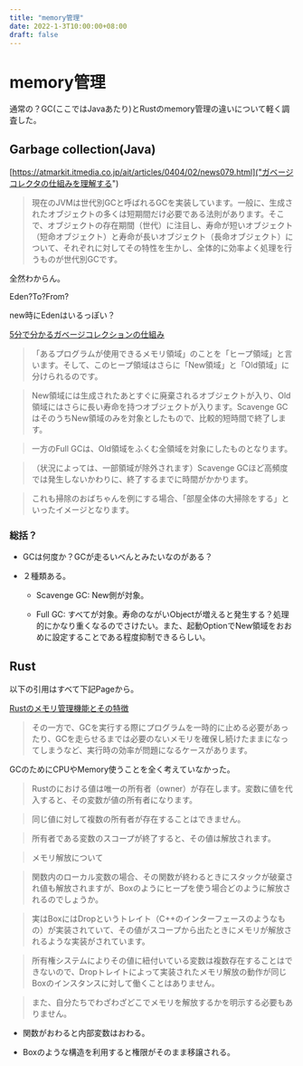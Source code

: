```yaml
---
title: "memory管理"
date: 2022-1-3T10:00:00+08:00
draft: false
---
```

# memory管理



通常の？GC(ここではJavaあたり)とRustのmemory管理の違いについて軽く調査した。



## Garbage collection(Java)



[https://atmarkit.itmedia.co.jp/ait/articles/0404/02/news079.html]("ガベージコレクタの仕組みを理解する")



> 現在のJVMは世代別GCと呼ばれるGCを実装しています。一般に、生成されたオブジェクトの多くは短期間だけ必要である法則があります。そこで、オブジェクトの存在期間（世代）に注目し、寿命が短いオブジェクト（短命オブジェクト）と寿命が長いオブジェクト（長命オブジェクト）について、それぞれに対してその特性を生かし、全体的に効率よく処理を行うものが世代別GCです。



全然わからん。



Eden?To?From?



new時にEdenはいるっぽい？



[5分で分かるガベージコレクションの仕組み](https://geechs-job.com/tips/details/35)



> 「あるプログラムが使用できるメモリ領域」のことを「ヒープ領域」と言います。そして、このヒープ領域はさらに「New領域」と「Old領域」に分けられるのです。

> New領域には生成されたあとすぐに廃棄されるオブジェクトが入り、Old領域にはさらに長い寿命を持つオブジェクトが入ります。Scavenge GCはそのうちNew領域のみを対象としたもので、比較的短時間で終了します。



> 一方のFull GCは、Old領域をふくむ全領域を対象にしたものとなります。

> （状況によっては、一部領域が除外されます）Scavenge GCほど高頻度では発生しないかわりに、終了するまでに時間がかかります。

> これも掃除のおばちゃんを例にする場合、「部屋全体の大掃除をする」といったイメージとなります。



### 総括？



* GCは何度か？GCが走るいべんとみたいなのがある？



* ２種類ある。

  * Scavenge GC: New側が対象。

  * Full GC: すべてが対象。寿命のながいObjectが増えると発生する？処理的にかなり重くなるのでさけたい。また、起動OptionでNew領域をおおめに設定することである程度抑制できるらしい。



## Rust



以下の引用はすべて下記Pageから。



[Rustのメモリ管理機能とその特徴](https://garasubo.github.io/hexo/2021/11/07/rust-memory.html)



> その一方で、GCを実行する際にプログラムを一時的に止める必要があったり、GCを走らせるまでは必要のないメモリを確保し続けたままになってしまうなど、実行時の効率が問題になるケースがあります。



GCのためにCPUやMemory使うことを全く考えていなかった。



> Rustのにおける値は唯一の所有者（owner）が存在します。変数に値を代入すると、その変数が値の所有者になります。

> 同じ値に対して複数の所有者が存在することはできません。

> 所有者である変数のスコープが終了すると、その値は解放されます。



> メモリ解放について

> 関数内のローカル変数の場合、その関数が終わるときにスタックが破棄され値も解放されますが、Boxのようにヒープを使う場合どのように解放されるのでしょうか。

> 実はBoxにはDropというトレイト（C++のインターフェースのようなもの）が実装されていて、その値がスコープから出たときにメモリが解放されるような実装がされています。

> 所有権システムによりその値に紐付いている変数は複数存在することはできないので、Dropトレイトによって実装されたメモリ解放の動作が同じBoxのインスタンスに対して働くことはありません。

> また、自分たちでわざわざどこでメモリを解放するかを明示する必要もありません。



* 関数がおわると内部変数はおわる。



* Boxのような構造を利用すると権限がそのまま移譲される。
